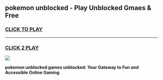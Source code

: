 
## pokemon unblocked - Play Unblocked Gmaes & Free
<h3>
<a href="https://news.freeplayer.one?title=pokemon_unblocked&ref=16F">CLICK TO PLAY</a></h3>
<hr>

<h3>
<a href="https://news.freeplayer.one?title=pokemon_unblocked&ref=16F">CLICK 2 PLAY</a>
  
</h3>

<a href="https://news.freeplayer.one?title=pokemon_unblocked&ref=16F/"><img src="https://clearcache.store/games.png"></a>


**pokemon unblocked games unblocked: Your Gateway to Fun and Accessible Online Gaming**
